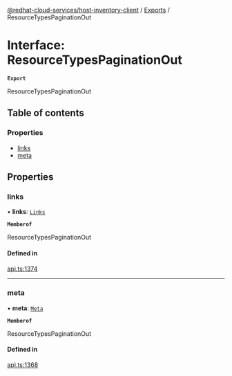 [@redhat-cloud-services/host-inventory-client](../README.md) / [Exports](../modules.md) / ResourceTypesPaginationOut

# Interface: ResourceTypesPaginationOut

**`Export`**

ResourceTypesPaginationOut

## Table of contents

### Properties

- [links](ResourceTypesPaginationOut.md#links)
- [meta](ResourceTypesPaginationOut.md#meta)

## Properties

### links

• **links**: [`Links`](Links.md)

**`Memberof`**

ResourceTypesPaginationOut

#### Defined in

[api.ts:1374](https://github.com/RedHatInsights/javascript-clients/blob/main/packages/host-inventory/api.ts#L1374)

___

### meta

• **meta**: [`Meta`](Meta.md)

**`Memberof`**

ResourceTypesPaginationOut

#### Defined in

[api.ts:1368](https://github.com/RedHatInsights/javascript-clients/blob/main/packages/host-inventory/api.ts#L1368)
